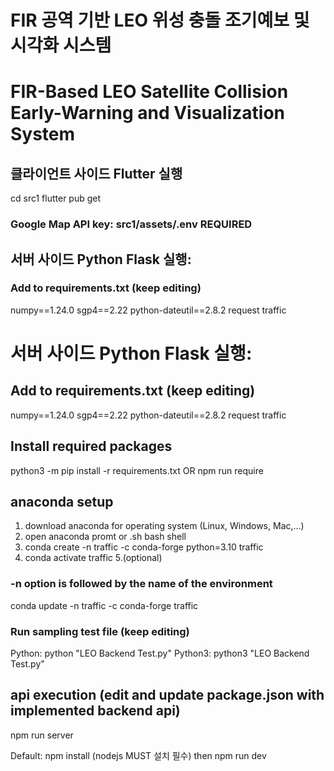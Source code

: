 # FIR 공역 기반 LEO 위성 충돌 조기예보 및 시각화 시스템

# FIR-Based LEO Satellite Collision Early-Warning and Visualization System

## 클라이언트 사이드 Flutter 실행
cd src1
flutter pub get
### Google Map API key: src1/assets/.env REQUIRED

## 서버 사이드 Python Flask 실행:
### Add to requirements.txt (keep editing)
numpy==1.24.0 sgp4==2.22 python-dateutil==2.8.2 request traffic

# 서버 사이드 Python Flask 실행:
## Add to requirements.txt (keep editing)
numpy==1.24.0 
sgp4==2.22 
python-dateutil==2.8.2
request
traffic

## Install required packages
python3 -m pip install -r requirements.txt
OR npm run require <!-- this is for python pip-->

## anaconda setup
1. download anaconda for operating system (Linux, Windows, Mac,...)
2. open anaconda promt or .sh bash shell
3. conda create -n traffic -c conda-forge python=3.10 traffic
4. conda activate traffic <!-- repeat as many times as traffic needs to be setup-->
5.(optional) 
### -n option is followed by the name of the environment
conda update -n traffic -c conda-forge traffic

### Run sampling test file (keep editing)
Python: python "LEO Backend Test.py" 
Python3: python3 "LEO Backend Test.py"

## api execution (edit and update package.json with implemented backend api)
npm run server

Default: npm install (nodejs MUST 설치 필수) then npm run dev
